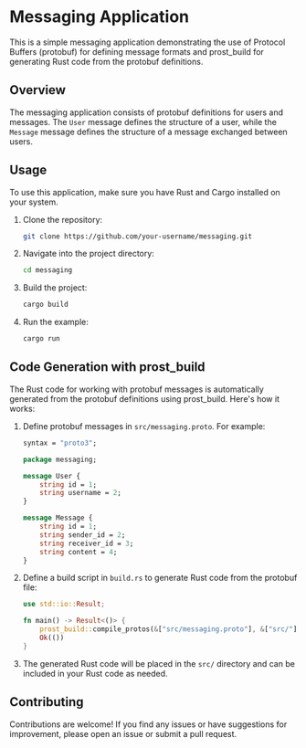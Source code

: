 # Messaging Application

This is a simple messaging application demonstrating the use of Protocol Buffers (protobuf) for defining message formats and prost_build for generating Rust code from the protobuf definitions.

## Overview

The messaging application consists of protobuf definitions for users and messages. The `User` message defines the structure of a user, while the `Message` message defines the structure of a message exchanged between users.

## Usage

To use this application, make sure you have Rust and Cargo installed on your system.

1. Clone the repository:

    ```bash
    git clone https://github.com/your-username/messaging.git
    ```

2. Navigate into the project directory:

    ```bash
    cd messaging
    ```

3. Build the project:

    ```bash
    cargo build
    ```

4. Run the example:

    ```bash
    cargo run
    ```

## Code Generation with prost_build

The Rust code for working with protobuf messages is automatically generated from the protobuf definitions using prost_build. Here's how it works:

1. Define protobuf messages in `src/messaging.proto`. For example:

    ```proto
    syntax = "proto3";

    package messaging;

    message User {
        string id = 1;
        string username = 2;
    }

    message Message {
        string id = 1;
        string sender_id = 2;
        string receiver_id = 3;
        string content = 4;
    }
    ```

2. Define a build script in `build.rs` to generate Rust code from the protobuf file:

    ```rust
    use std::io::Result;

    fn main() -> Result<()> {
        prost_build::compile_protos(&["src/messaging.proto"], &["src/"])?;
        Ok(())
    }
    ```

3. The generated Rust code will be placed in the `src/` directory and can be included in your Rust code as needed.

## Contributing

Contributions are welcome! If you find any issues or have suggestions for improvement, please open an issue or submit a pull request.
